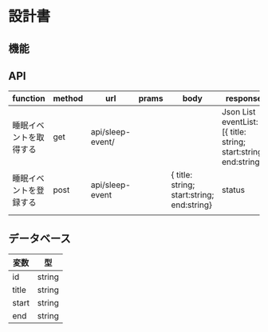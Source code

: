 # 設計書


## 機能

## API
| function | method | url | prams | body | response | 
| - | - | - | - | - | - |
| 睡眠イベントを取得する | get | api/sleep-event/  | | | Json List </br> eventList: [{ title: string; start:string; end:string}]|
| 睡眠イベントを登録する | post | api/sleep-event  | | { title: string; start:string; end:string} | status|
||||| 

## データベース

| 変数 | 型 |  
| - | - |  
| id | string |
| title | string |
| start | string |  
| end | string |
